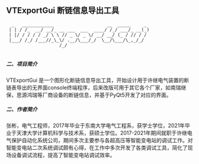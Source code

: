 ## VTExportGui 断链信息导出工具

```
  _   ____________                    __  _____     _
 | | / /_  __/ __/_ __ ___  ___  ____/ /_/ ___/_ __(_)
 | |/ / / / / _/ \ \ // _ \/ _ \/ __/ __/ (_ / // / /
 |___/ /_/ /___//_\_\/ .__/\___/_/  \__/\___/\_,_/_/
                    /_/
                    
```

##### 二、项目简介
VTExportGui 是一个图形化断链信息导出工具，开始设计用于许继电气装置的断链表导出的无界面console终端程序，后来改版可用于其它各个厂家，如南瑞继保，思源鸿瑞等厂商设备的断链信息，并基于PyQt5开发了对应的界面。

##### 二、作者简介
张彬，电气工程师，2017年毕业于东南大学电气工程系，获学士学位，2021年毕业于天津大学计算机科学与技术系，获硕士学位。2017-2021年期间就职于许继电气保护自动化系统公司，期间多次主要参与各超高压等智能变电站的调试工作。对智能变电站二次系统调试颇有心得，在工作中多次开发了各类调试工具，简化了现场设备调试流程，提高了智能变电站调试效率。

